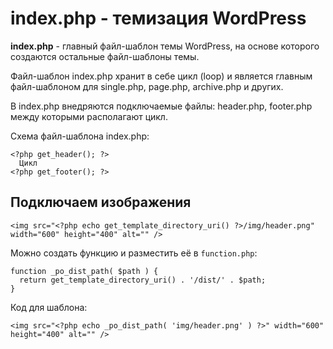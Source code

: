 # index.php - темизация WordPress
**index.php** - главный файл-шаблон темы WordPress, на основе которого создаются остальные файл-шаблоны темы.

Файл-шаблон index.php хранит в себе цикл (loop) и является главным файл-шаблоном для single.php, page.php, archive.php и других.

В index.php внедряются подключаемые файлы: header.php, footer.php между которыми располагают цикл.

Схема файл-шаблона index.php:

    <?php get_header(); ?>
      Цикл
    <?php get_footer(); ?>

## Подключаем изображения

    <img src="<?php echo get_template_directory_uri() ?>/img/header.png" width="600" height="400" alt="" />

Можно создать функцию и разместить её в `function.php`:

    function _po_dist_path( $path ) {
      return get_template_directory_uri() . '/dist/' . $path;
    }

Код для шаблона:

    <img src="<?php echo _po_dist_path( 'img/header.png' ) ?>" width="600" height="400" alt="" />
